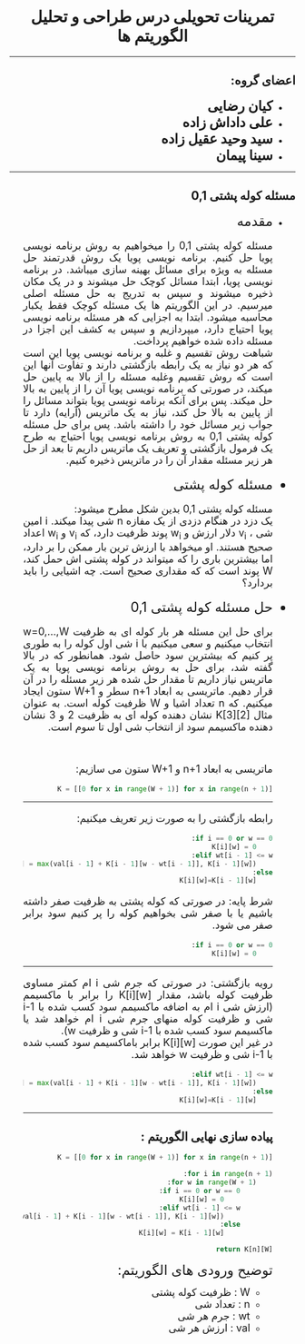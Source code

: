 <body dir="rtl" lang="fa-IR">
<h1 align="center"> تمرینات تحویلی درس طراحی و تحلیل الگوریتم ها</h1>
<hr>
<h2>اعضای گروه:</h2>
<b>
    <ul>
        <li><font size = "5">کیان رضایی</font></li>
        </font>
        <li><font size = "5">علی داداش زاده</font></li>
        <li><font size = "5">سید وحید عقیل زاده</font></li>
        <li><font size = "5">سینا پیمان</font></li>
    </ul>
</b>
<hr>
<h2>مسئله کوله پشتی 0,1</h2>
<ul>
<li>
<font size = "5">مقدمه
</font>
</li>
<font size = "4">
<p align='justify'>
        مسئله کوله پشتی 0,1 را میخواهیم به روش برنامه نویسی پویا حل کنیم. برنامه نویسی پویا یک روش قدرتمند حل مسئله به
        ویژه برای مسائل بهینه سازی میباشد. در برنامه نویسی پویا، ابتدا مسائل کوچک حل میشوند و در یک مکان ذخیره میشوند و
        سپس به تدریج به حل مسئله اصلی میرسیم. در این الگوریتم ها یک مسئله کوچک فقط یکبار محاسبه میشود.
        ابتدا به اجزایی که هر مسئله برنامه نویسی پویا احتیاج دارد، میپردازیم و سپس به کشف این اجزا در مسئله داده شده
        خواهیم پرداخت.<br>
        شباهت روش تقسیم و غلبه و برنامه نویسی پویا این است که هر دو نیاز به یک رابطه بازگشتی دارند و تفاوت آنها این است
        که روش تقسیم وغلبه مسئله را از بالا به پایین حل میکند، در صورتی که برنامه نویسی پویا آن را از پایین به بالا حل
        میکند.
        پس برای آنکه برنامه نویسی پویا بتواند مسائل را از پایین به بالا حل کند، نیاز به یک ماتریس (آرایه) دارد تا جواب
        زیر مسائل خود را داشته باشد.
        پس برای حل مسئله کوله پشتی 0,1 به روش برنامه نویسی پویا احتیاج به طرح یک فرمول بازگشتی و تعریف یک ماتریس داریم
        تا بعد از حل هر زیر مسئله مقدار آن را در ماتریس ذخیره کنیم.
</p>
</font>
<font size='5'><li>مسئله کوله پشتی</li></font>
<font size='4'>
<p  align='justify'>
        مسئله کوله پشتی 0,1 بدین شکل مطرح میشود: <br>
        یک دزد در هنگام دزدی از یک مفازه n شی پیدا میکند.
        i امین شی ، v<sub>i</sub>  دلار ارزش و w<sub>i</sub> پوند ظرفیت دارد، که v<sub>i</sub> و w<sub>i</sub> اعداد صحیح هستند.
        او میخواهد با ارزش ترین بار ممکن را بر دارد، اما بیشترین باری را که میتواند در کوله پشتی اش حمل کند، W پوند است که که مقداری صحیح است. چه اشیایی را باید بردارد؟
</p>
</font>
<font size='5'><li>حل مسئله کوله پشتی 0,1
</li>
</font>
<font size = "4">
<p align='justify'>
        برای حل این مسئله هر بار کوله ای به ظرفیت w=0,...,W انتخاب میکنیم و سعی میکنیم با i شی اول  کوله را به طوری پر کنیم که بیشترین سود حاصل شود.
        همانطور که در بالا گفته شد، برای حل به روش برنامه نویسی پویا به یک ماتریس نیاز داریم تا مقدار حل شده هر زیر مسئله را در آن قرار دهیم. 
        ماتریسی به ابعاد n+1 سطر و W+1 ستون ایجاد میکنیم. که n تعداد اشیا و W ظرفیت کوله است.
        به عنوان مثال K[3][2]  نشان دهنده کوله ای به ظرفیت 2 و 3 نشان دهنده ماکسیمم سود از انتخاب شی اول تا سوم است.
</p>
</font>
<br>
<font size = "4">
<p align='justify'>
    ماتریسی به ابعاد n+1 و W+1 ستون می سازیم:
</p>
</font>

<div alighn="left">

```python
K = [[0 for x in range(W + 1)] for x in range(n + 1)]
```

</div>

<hr>
<font size = "4">
    <p align='justify'>
    رابطه بازگشتی را به صورت زیر تعریف میکنیم: 
</p>
</font>
<div alighn="left">

```python
if i == 0 or w == 0:
    K[i][w] = 0
elif wt[i - 1] <= w:
    K[i][w] = max(val[i - 1] + K[i - 1][w - wt[i - 1]], K[i - 1][w])
else:
    K[i][w]=K[i - 1][w]
```

</div>

<font size = "4">
<p align='justify'>
    شرط پایه: در صورتی که کوله پشتی به ظرفیت صفر داشته باشیم یا با صفر شی بخواهیم کوله را پر کنیم سود برابر صفر می شود.
</p>
</font>
<div alighn="left">

```python
if i == 0 or w == 0:
    K[i][w] = 0
```

</div>
<hr>

<font size = "4">
    <p align='justify'>
    رویه بازگشتی: در صورتی که جرم شی i ام کمتر مساوی ظرفیت کوله باشد، مقدار K[i][w] را برابر با ماکسیمم (ارزش شی i ام به اضافه ماکسیمم سود کسب شده با i-1 شی و ظرفیت کوله منهای جرم شی i ام خواهد شد یا ماکسیمم سود کسب شده با i-1 شی و ظرفیت w).
    <br>
    در غیر این صورت K[i][w] برابر باماکسیمم سود کسب شده با i-1 شی و ظرفیت w خواهد شد.
</p>
    </font>
<div alighn="left">

```python
elif wt[i - 1] <= w:
    K[i][w] = max(val[i - 1] + K[i - 1][w - wt[i - 1]], K[i - 1][w])
else:
    K[i][w]=K[i - 1][w]
```

</div>
<hr>
<h2>
پیاده سازی نهایی الگوریتم : 
</h2>
<div alighn="left">

```python
K = [[0 for x in range(W + 1)] for x in range(n + 1)]

for i in range(n + 1):
    for w in range(W + 1):
        if i == 0 or w == 0:
            K[i][w] = 0
        elif wt[i - 1] <= w:
            K[i][w] = max(val[i - 1] + K[i - 1][w - wt[i - 1]], K[i - 1][w])
        else:
            K[i][w] = K[i - 1][w]

return K[n][W]
```

</div>
<font size = '5'>
توضیح ورودی های الگوریتم: 
</font>

<br>
<ul>
<li>
<font size = '4'>W : ظرفیت کوله پشتی
</font>
</li>
<li>
<font size='4'>
n : تعداد شی
</font>
</li>
<li>
<font size='4'>
wt : جرم هر شی
</font>
</li>
<li>
<font size='4'>
val : ارزش هر شی
</font>
</li>
</ol>
<br>

</body>
